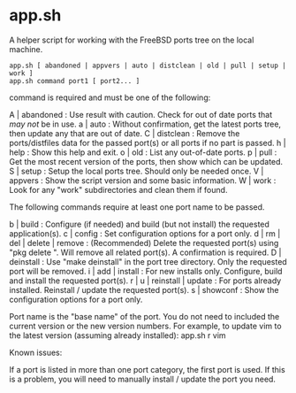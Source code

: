 # app.sh

A helper script for working with the FreeBSD ports tree on the local machine.

	app.sh [ abandoned | appvers | auto | distclean | old | pull | setup | work ]
	app.sh command port1 [ port2... ]

command is required and must be one of the following:

 A | abandoned : Use result with caution. Check for out of date ports that *may not* be in use.
 a | auto      : Without confirmation, get the latest ports tree, then update any that are out of date.
 C | distclean : Remove the ports/distfiles data for the passed port(s) or all ports if no part is passed.
 h | help      : Show this help and exit.
 o | old       : List any out-of-date ports.
 p | pull      : Get the most recent version of the ports, then show which can be updated.
 S | setup     : Setup the local ports tree. Should only be needed once.
 V | appvers   : Show the script version and some basic information.
 W | work      : Look for any "work" subdirectories and clean them if found.

The following commands require at least one port name to be passed.

 b | build     : Configure (if needed) and build (but not install) the requested application(s).
 c | config    : Set configuration options for a port only.
 d | rm | del | delete | remove :
                 (Recommended) Delete the requested port(s) using "pkg delete <port>". Will remove all related port(s). A confirmation is required.
 D | deinstall : Use "make deinstall" in the port tree directory. Only the requested port will be removed.
 i | add | install :
                 For new installs only. Configure, build and install the requested port(s).
 r | u | reinstall | update :
                 For ports already installed. Reinstall / update the requested port(s).
 s | showconf  : Show the configuration options for a port only.

Port name is the "base name" of the port. You do not need to included the current version or the new version numbers. For example, to update vim to the latest version (assuming already installed):
	app.sh r vim

Known issues:

If a port is listed in more than one port category, the first port is used. If this is a problem, you will need to manually install / update the port you need.


